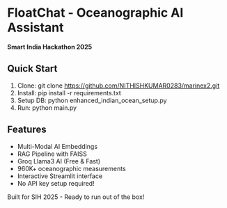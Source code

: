 # FloatChat - Oceanographic AI Assistant

**Smart India Hackathon 2025**

## Quick Start
1. Clone: git clone https://github.com/NITHISHKUMAR0283/marinex2.git
2. Install: pip install -r requirements.txt  
3. Setup DB: python enhanced_indian_ocean_setup.py
4. Run: python main.py

## Features
- Multi-Modal AI Embeddings
- RAG Pipeline with FAISS
- Groq Llama3 AI (Free & Fast)
- 960K+ oceanographic measurements
- Interactive Streamlit interface
- No API key setup required!

Built for SIH 2025 - Ready to run out of the box!
